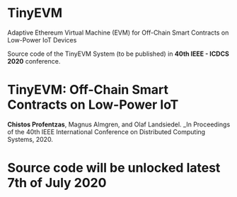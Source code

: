 # TinyEVM
Adaptive Ethereum Virtual Machine (EVM) for Off-Chain Smart Contracts on Low-Power IoT Devices

Source code of the TinyEVM System (to be published) in <b>40th IEEE - ICDCS 2020</b> conference.


# TinyEVM: Off-Chain Smart Contracts on Low-Power IoT
<b>Chistos Profentzas</b>, Magnus Almgren, and Olaf Landsiedel. 
_In Proceedings of the 40th IEEE International Conference on Distributed Computing Systems, 2020.

# Source code will be unlocked latest 7th of July 2020 
